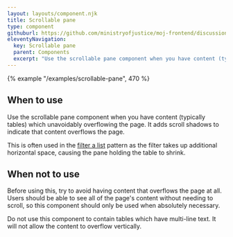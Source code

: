 ```yaml
---
layout: layouts/component.njk
title: Scrollable pane
type: component
githuburl: https://github.com/ministryofjustice/moj-frontend/discussions/711
eleventyNavigation:
  key: Scrollable pane
  parent: Components
  excerpt: "Use the scrollable pane component when you have content (typically tables) which unavoidably overflowing the page."
---
```


{% example "/examples/scrollable-pane", 470 %}

## When to use

Use the scrollable pane component when you have content (typically tables) which unavoidably overflowing the page. It adds scroll shadows to indicate that content overflows the page.

This is often used in the [filter a list](../../patterns/filter-a-list/) pattern as the filter takes up additional horizontal space, causing the pane holding the table to shrink.

## When not to use

Before using this, try to avoid having content that overflows the page at all. Users should be able to see all of the page's content without needing to scroll, so this component should only be used when absolutely necessary.

Do not use this component to contain tables which have multi-line text. It will not allow the content to overflow vertically.
